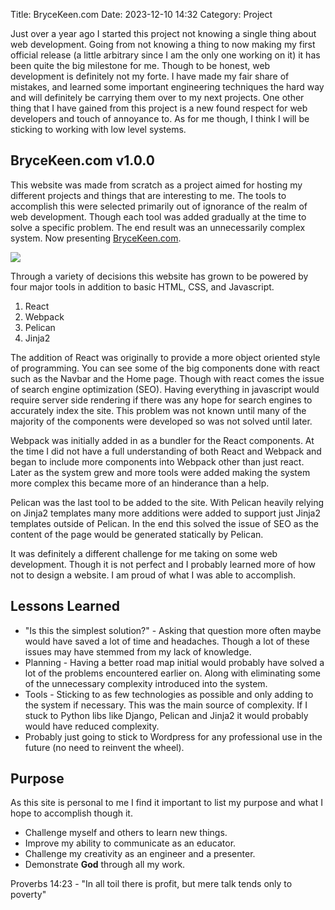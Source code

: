 Title: BryceKeen.com
Date: 2023-12-10 14:32
Category: Project

Just over a year ago I started this project not knowing a single thing about web development. Going from not knowing a thing to now making my first official release (a little arbitrary since I am the only one working on it) it has been quite the big milestone for me. Though to be honest, web development is definitely not my forte. I have made my fair share of mistakes, and learned some important engineering techniques the hard way and will definitely be carrying them over to my next projects. One other thing that I have gained from this project is a new found respect for web developers and touch of annoyance to. As for me though, I think I will be sticking to working with low level systems.

## BryceKeen.com v1.0.0

This website was made from scratch as a project aimed for hosting my different projects and things that are interesting to me. The tools to accomplish this were selected primarily out of ignorance of the realm of web development. Though each tool was added gradually at the time to solve a specific problem. The end result was an unnecessarily complex system. Now presenting [BryceKeen.com](https://brycekeen.com).

<img class="center" src="{attach}/repo/assets/BryceKeenWebsite.png" style="max-width: 90%;" ></img>

Through a variety of decisions this website has grown to be powered by four major tools in addition to basic HTML, CSS, and Javascript.

1. React
2. Webpack
3. Pelican
4. Jinja2

The addition of React was originally to provide a more object oriented style of programming. You can see some of the big components done with react such as the Navbar and the Home page. Though with react comes the issue of search engine optimization (SEO). Having everything in javascript would require server side rendering if there was any hope for search engines to accurately index the site. This problem was not known until many of the majority of the components were developed so was not solved until later.

Webpack was initially added in as a bundler for the React components. At the time I did not have a full understanding of both React and Webpack and began to include more components into Webpack other than just react. Later as the system grew and more tools were added making the system more complex this became more of an hinderance than a help. 

Pelican was the last tool to be added to the site. With Pelican heavily relying on Jinja2 templates many more additions were added to support just Jinja2 templates outside of Pelican. In the end this solved the issue of SEO as the content of the page would be generated statically by Pelican.

It was definitely a different challenge for me taking on some web development. Though it is not perfect and I probably learned more of how not to design a website. I am proud of what I was able to accomplish.

## Lessons Learned

- "Is this the simplest solution?" - Asking that question more often maybe would have saved a lot of time and headaches. Though a lot of these issues may have stemmed from my lack of knowledge.
- Planning - Having a better road map initial would probably have solved a lot of the problems encountered earlier on. Along with eliminating some of the unnecessary complexity introduced into the system.
- Tools - Sticking to as few technologies as possible and only adding to the system if necessary. This was the main source of complexity. If I stuck to Python libs like Django, Pelican and Jinja2 it would probably would have reduced complexity.
- Probably just going to stick to Wordpress for any professional use in the future (no need to reinvent the wheel).

## Purpose

As this site is personal to me I find it important to list my purpose and what I hope to accomplish though it.

- Challenge myself and others to learn new things.
- Improve my ability to communicate as an educator.
- Challenge my creativity as an engineer and a presenter.
- Demonstrate **God** through all my work.

Proverbs 14:23 - "In all toil there is profit, but mere talk tends only to poverty"
